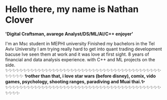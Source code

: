 # Hello there, my name is Nathan Clover

**'Digital Craftsman, avarege Analyst/DS/ML/AI/C++ enjoyer'** 


I'm an Msc student in MEPHI university
Finished my bachelors in the Tel Aviv University
I am trying really hard to get into quant trading development bacuse Ive seen them at work and it was love at first sight.
8 years of financial and data analysis experience.
with C++ and ML projects on the side.
✨✨✨✨✨✨✨✨✨✨✨✨✨✨✨✨✨✨✨✨✨✨✨✨✨✨✨✨✨✨✨✨✨✨✨✨✨✨✨✨✨✨✨✨✨✨✨✨
**✨other than that, i love star wars (before disney), comix, vido games, psychology, shooting ranges, paradiving and Muai thai.✨**
✨✨✨✨✨✨✨✨✨✨✨✨✨✨✨✨✨✨✨✨✨✨✨✨✨✨✨✨✨✨✨✨✨✨✨✨✨✨✨✨✨✨✨✨✨✨✨
<!--
**NateAdventures/NateAdventures** is a ✨ _special_ ✨ repository because its `README.md` (this file) appears on your GitHub profile.

Here are some ideas to get you started:

- 🔭 I’m currently working on ...
- 🌱 I’m currently learning ...
- 👯 I’m looking to collaborate on ...
- 🤔 I’m looking for help with ...
- 💬 Ask me about ...
- 📫 How to reach me: ...
- 😄 Pronouns: ...
- ⚡ Fun fact: ...
-->
